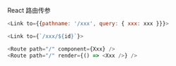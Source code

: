 React 路由传参
```js
<Link to={{pathname: '/xxx', query: { xxx: xxx }}}>
```

```js
<Link to={`/xxx/${id}`}>
```

```js
<Route path="/" component={Xxx} />
<Route path="/" render={() => <Xxx />} />
```
